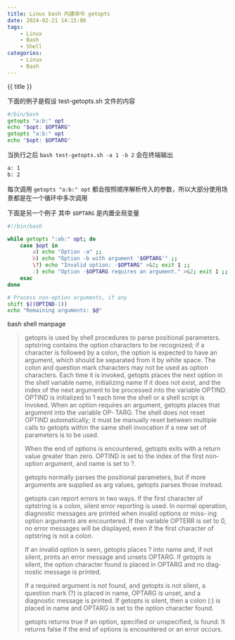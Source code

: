 ```yaml
---
title: Linux bash 内建命令 getopts
date: 2024-02-21 14:15:06
tags:
    - Linux
    - Bash
    - Shell
categories:
    - Linux
    - Bash
---
```


{{ title }}
<!-- more -->

下面的例子是假设 test-getopts.sh 文件的内容
```bash
#/bin/bash
getopts "a:b:" opt
echo "$opt: $OPTARG"
getopts "a:b:" opt
echo "$opt: $OPTARG"
```
当执行之后 `bash test-getopts.sh -a 1 -b 2` 会在终端输出
```bash
a: 1
b: 2
```
每次调用 `getopts "a:b:" opt` 都会按照顺序解析传入的参数，所以大部分使用场景都是在一个循环中多次调用

下面是另一个例子 其中 `$OPTARG` 是内置全局变量
```bash
#!/bin/bash

while getopts ":ab:" opt; do
    case $opt in
        a) echo "Option -a" ;;
        b) echo "Option -b with argument '$OPTARG'" ;;
        \?) echo "Invalid option: -$OPTARG" >&2; exit 1 ;;
        :) echo "Option -$OPTARG requires an argument." >&2; exit 1 ;;
    esac
done

# Process non-option arguments, if any
shift $((OPTIND-1))
echo "Remaining arguments: $@"

```

bash shell manpage
>getopts  is  used  by  shell procedures to parse positional parameters.  optstring contains the option
characters to be recognized; if a character is followed by a colon, the option is expected to have  an
argument,  which  should  be separated from it by white space.  The colon and question mark characters
may not be used as option characters.  Each time it is invoked, getopts places the next option in  the
shell  variable name, initializing name if it does not exist, and the index of the next argument to be
processed into the variable OPTIND.  OPTIND is initialized to 1 each time the shell or a shell  script
is  invoked.   When an option requires an argument, getopts places that argument into the variable OP‐
TARG.  The shell does not reset OPTIND automatically; it must be manually reset between multiple calls
to getopts within the same shell invocation if a new set of parameters is to be used.
>
>When the end of options is encountered, getopts exits with a return value greater than  zero.   OPTIND
is set to the index of the first non‐option argument, and name is set to ?.
>
>getopts  normally  parses the positional parameters, but if more arguments are supplied as arg values,
getopts parses those instead.
>
>getopts can report errors in two ways.  If the first character of optstring is a colon,  silent  error
reporting is used.  In normal operation, diagnostic messages are printed when invalid options or miss‐
ing  option  arguments are encountered.  If the variable OPTERR is set to 0, no error messages will be
displayed, even if the first character of optstring is not a colon.
>
>If an invalid option is seen, getopts places ? into name and, if not silent, prints an  error  message
and  unsets OPTARG.  If getopts is silent, the option character found is placed in OPTARG and no diag‐
nostic message is printed.
>
>If a required argument is not found, and getopts is not silent, a question mark (?) is placed in name,
OPTARG is unset, and a diagnostic message is printed.  If getopts is  silent,  then  a  colon  (:)  is
placed in name and OPTARG is set to the option character found.
>
>getopts returns true if an option, specified or unspecified, is found.  It returns false if the end of
options is encountered or an error occurs.
